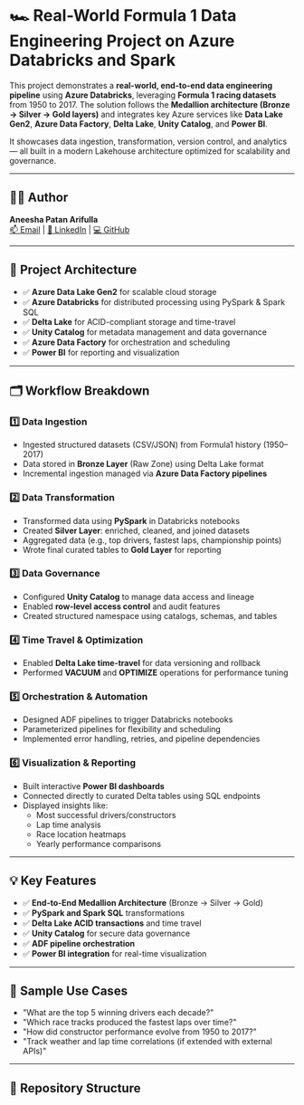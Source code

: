 # 🏎️ Real-World Formula 1 Data Engineering Project on Azure Databricks and Spark

This project demonstrates a **real-world, end-to-end data engineering pipeline** using **Azure Databricks**, leveraging **Formula 1 racing datasets** from 1950 to 2017. The solution follows the **Medallion architecture (Bronze → Silver → Gold layers)** and integrates key Azure services like **Data Lake Gen2**, **Azure Data Factory**, **Delta Lake**, **Unity Catalog**, and **Power BI**.

It showcases data ingestion, transformation, version control, and analytics — all built in a modern Lakehouse architecture optimized for scalability and governance.

---

## 👩‍💻 Author

**Aneesha Patan Arifulla**  
[📫 Email](mailto:sonyaneesha01@gmail.com) | [🔗 LinkedIn](https://www.linkedin.com/in/aneesha-patan/) | [💻 GitHub](https://github.com/Aneesha0112)

---

## 🔧 Project Architecture

- ✅ **Azure Data Lake Gen2** for scalable cloud storage  
- ✅ **Azure Databricks** for distributed processing using PySpark & Spark SQL  
- ✅ **Delta Lake** for ACID-compliant storage and time-travel  
- ✅ **Unity Catalog** for metadata management and data governance  
- ✅ **Azure Data Factory** for orchestration and scheduling  
- ✅ **Power BI** for reporting and visualization  

---

## 🗂️ Workflow Breakdown

### 1️⃣ Data Ingestion

- Ingested structured datasets (CSV/JSON) from Formula1 history (1950–2017)
- Data stored in **Bronze Layer** (Raw Zone) using Delta Lake format
- Incremental ingestion managed via **Azure Data Factory pipelines**

### 2️⃣ Data Transformation

- Transformed data using **PySpark** in Databricks notebooks
- Created **Silver Layer**: enriched, cleaned, and joined datasets
- Aggregated data (e.g., top drivers, fastest laps, championship points)
- Wrote final curated tables to **Gold Layer** for reporting

### 3️⃣ Data Governance

- Configured **Unity Catalog** to manage data access and lineage  
- Enabled **row-level access control** and audit features  
- Created structured namespace using catalogs, schemas, and tables

### 4️⃣ Time Travel & Optimization

- Enabled **Delta Lake time-travel** for data versioning and rollback
- Performed **VACUUM** and **OPTIMIZE** operations for performance tuning

### 5️⃣ Orchestration & Automation

- Designed ADF pipelines to trigger Databricks notebooks
- Parameterized pipelines for flexibility and scheduling
- Implemented error handling, retries, and pipeline dependencies

### 6️⃣ Visualization & Reporting

- Built interactive **Power BI dashboards**
- Connected directly to curated Delta tables using SQL endpoints
- Displayed insights like:
  - Most successful drivers/constructors
  - Lap time analysis
  - Race location heatmaps
  - Yearly performance comparisons

---

## 💡 Key Features

- ✅ **End-to-End Medallion Architecture** (Bronze → Silver → Gold)
- ✅ **PySpark and Spark SQL** transformations
- ✅ **Delta Lake ACID transactions** and time travel
- ✅ **Unity Catalog** for secure data governance
- ✅ **ADF pipeline orchestration**
- ✅ **Power BI integration** for real-time visualization

---

## 🧪 Sample Use Cases

- "What are the top 5 winning drivers each decade?"
- "Which race tracks produced the fastest laps over time?"
- "How did constructor performance evolve from 1950 to 2017?"
- "Track weather and lap time correlations (if extended with external APIs)"

---

## 📁 Repository Structure

